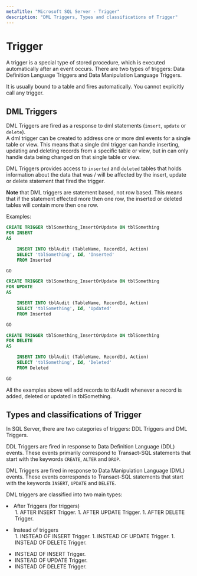 ```yaml
---
metaTitle: "Microsoft SQL Server - Trigger"
description: "DML Triggers, Types and classifications of Trigger"
---
```


# Trigger


A trigger is a special type of stored procedure, which is executed automatically after an event occurs. There are two types of triggers: Data Definition Language Triggers and Data Manipulation Language Triggers.

It is usually bound to a table and fires automatically. You cannot explicitly call any trigger.



## DML Triggers


DML Triggers are fired as a response to dml statements (`insert`, `update` or `delete`).<br />
A dml trigger can be created to address one or more dml events for a single table or view.
This means that a single dml trigger can handle inserting, updating and deleting records from a specific table or view, but in can only handle data being changed on that single table or view.

DML Triggers provides access to `inserted` and `deleted` tables that holds information about the data that was / will be affected by the insert, update or delete statement that fired the trigger.

**Note** that DML triggers are statement based, not row based. This means that if the statement effected more then one row, the inserted or deleted tables will contain more then one row.

Examples:

```sql
CREATE TRIGGER tblSomething_InsertOrUpdate ON tblSomething  
FOR INSERT
AS

    INSERT INTO tblAudit (TableName, RecordId, Action)
    SELECT 'tblSomething', Id, 'Inserted'
    FROM Inserted

GO

CREATE TRIGGER tblSomething_InsertOrUpdate ON tblSomething  
FOR UPDATE
AS

    INSERT INTO tblAudit (TableName, RecordId, Action)
    SELECT 'tblSomething', Id, 'Updated'
    FROM Inserted 

GO

CREATE TRIGGER tblSomething_InsertOrUpdate ON tblSomething  
FOR DELETE
AS

    INSERT INTO tblAudit (TableName, RecordId, Action)
    SELECT 'tblSomething', Id, 'Deleted'
    FROM Deleted

GO

```

All the examples above will add records to tblAudit whenever a record is added, deleted or updated in tblSomething.



## Types and classifications of Trigger


In SQL Server, there are two categories of triggers: DDL Triggers and DML Triggers.

DDL Triggers are fired in response to Data Definition Language (DDL) events. These events primarily correspond to Transact-SQL statements that start with the keywords `CREATE`, `ALTER` and `DROP`.

DML Triggers are fired in response to Data Manipulation Language (DML) events. These events corresponds to Transact-SQL statements that start with the keywords `INSERT`, `UPDATE` and `DELETE`.

DML triggers are classified into two main types:

<li>
After Triggers (for triggers)
<ul>
1. AFTER INSERT Trigger.
1. AFTER UPDATE Trigger.
1. AFTER DELETE Trigger.
</ul>
</li>
<li>
Instead of triggers
<ul>
1. INSTEAD OF INSERT Trigger.
1. INSTEAD OF UPDATE Trigger.
1. INSTEAD OF DELETE Trigger.
</ul>
</li>

- INSTEAD OF INSERT Trigger.
- INSTEAD OF UPDATE Trigger.
- INSTEAD OF DELETE Trigger.

